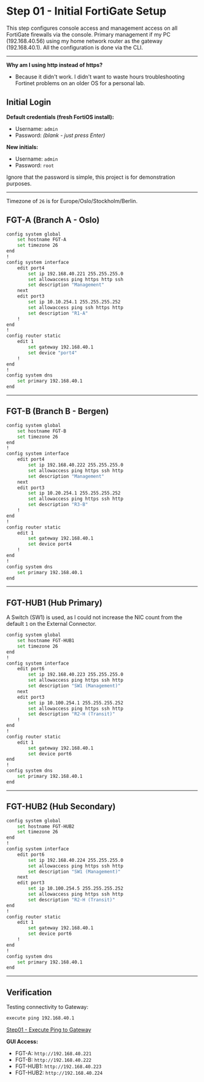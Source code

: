 # Step 01 - Initial FortiGate Setup

This step configures console access and management access on all FortiGate firewalls via the console. Primary management if my PC (192.168.40.56) using my home network router as the gateway (192.168.40.1). All the configuration is done via the CLI.

---

**Why am I using http instead of https?**
- Because it didn't work. I didn't want to waste hours troubleshooting Fortinet problems on an older OS for a personal lab.

## Initial Login

**Default credentials (fresh FortiOS install):**
- Username: `admin`
- Password: *(blank - just press Enter)*

**New initials:**
- Username: `admin`
- Password: `root`

Ignore that the password is simple, this project is for demonstration purposes.

---

Timezone of `26` is for Europe/Oslo/Stockholm/Berlin.

## FGT-A (Branch A - Oslo)
```bash
config system global
    set hostname FGT-A
    set timezone 26
end
!
config system interface
    edit port4
        set ip 192.168.40.221 255.255.255.0
        set allowaccess ping https http ssh
        set description "Management"
    next
    edit port3
        set ip 10.10.254.1 255.255.255.252
        set allowaccess ping ssh https http
        set description "R1-A"
    !
end
!
config router static
    edit 1
        set gateway 192.168.40.1
        set device "port4"
    !
end
!
config system dns
    set primary 192.168.40.1
end
```

---

## FGT-B (Branch B - Bergen)
```bash
config system global
    set hostname FGT-B
    set timezone 26
end
!
config system interface
    edit port4
        set ip 192.168.40.222 255.255.255.0
        set allowaccess ping https ssh http
        set description "Management"
    next
    edit port3
        set ip 10.20.254.1 255.255.255.252
        set allowaccess ping https ssh http
        set description "R3-B"
    !
end
!
config router static
    edit 1
        set gateway 192.168.40.1
        set device port4
    !
end
!
config system dns
    set primary 192.168.40.1
end
```

---

## FGT-HUB1 (Hub Primary)

A Switch (SW1) is used, as I could not increase the NIC count from the default `1` on the External Connector.

```bash
config system global
    set hostname FGT-HUB1
    set timezone 26
end
!
config system interface
    edit port6
        set ip 192.168.40.223 255.255.255.0
        set allowaccess ping https ssh http
        set description "SW1 (Management)"
    next
    edit port3
        set ip 10.100.254.1 255.255.255.252
        set allowaccess ping https ssh http
        set description "R2-H (Transit)"
    !
end
!
config router static
    edit 1
        set gateway 192.168.40.1
        set device port6
end
!
config system dns
    set primary 192.168.40.1
end
```

---

## FGT-HUB2 (Hub Secondary)
```bash
config system global
    set hostname FGT-HUB2
    set timezone 26
end
!
config system interface
    edit port6
        set ip 192.168.40.224 255.255.255.0
        set allowaccess ping https ssh http
        set description "SW1 (Management)"
    next
    edit port3
        set ip 10.100.254.5 255.255.255.252
        set allowaccess ping https ssh http
        set description "R2-H (Transit)"
end
!
config router static
    edit 1
        set gateway 192.168.40.1
        set device port6
    !
end
!
config system dns
    set primary 192.168.40.1
end
```

---

## Verification

Testing connectivity to Gateway:
```bash
execute ping 192.168.40.1
```

[Step01 - Execute Ping to Gateway](/images/step01_execute_ping_verf.png)

**GUI Access:**
- FGT-A: `http://192.168.40.221`
- FGT-B: `http://192.168.40.222`
- FGT-HUB1: `http://192.168.40.223`
- FGT-HUB2: `http://192.168.40.224`